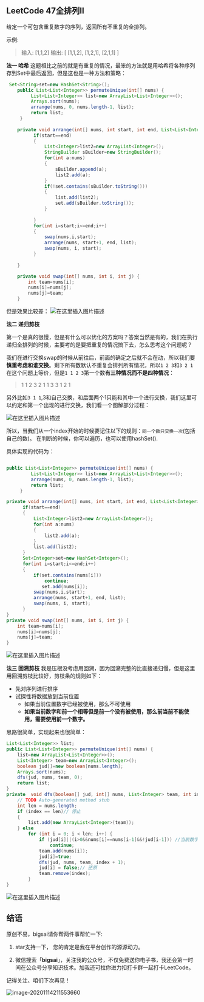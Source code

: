 ## LeetCode 47全排列Ⅱ

给定一个可包含重复数字的序列，返回所有不重复的全排列。

示例:

>输入: [1,1,2]
>输出:
>[
>[1,1,2],
>[1,2,1],
>[2,1,1]
>]


**法一 哈希**
这题相比之前的就是有重复的情况，最笨的方法就是用哈希将各种序列存到Set中最后返回，但是这也是一种方法和策略：

```java
 Set<String>set=new HashSet<String>();
	public List<List<Integer>> permuteUnique(int[] nums) {
		 List<List<Integer>> list=new ArrayList<List<Integer>>();
		 Arrays.sort(nums);
		 arrange(nums, 0, nums.length-1, list);
		 return list;
	 }
	
	private void arrange(int[] nums, int start, int end, List<List<Integer>> list) {
		  if(start==end)
		  {
			  List<Integer>list2=new ArrayList<Integer>();
			  StringBuilder sBuilder=new StringBuilder();
			  for(int a:nums)
			  {
				  sBuilder.append(a);
				  list2.add(a);
			  }
			  if(!set.contains(sBuilder.toString()))
			  {
				  list.add(list2);  
				  set.add(sBuilder.toString());
			  }
			  
		  }
		  for(int i=start;i<=end;i++)
		  {
			  swap(nums,i,start);
			  arrange(nums, start+1, end, list);
			  swap(nums, i, start);
		  }
		
	}

	private void swap(int[] nums, int i, int j) {
		int team=nums[i];
		nums[i]=nums[j];
		nums[j]=team;
	}
```

但是效果比较差：
![在这里插入图片描述](https://img-blog.csdnimg.cn/20201031171219836.png?x-oss-process=image/watermark,type_ZmFuZ3poZW5naGVpdGk,shadow_10,text_aHR0cHM6Ly9ibG9nLmNzZG4ubmV0L3FxXzQwNjkzMTcx,size_1,color_FFFFFF,t_70)


**法二 递归剪枝**

第一个是真的很慢，但是有什么可以优化的方案吗？答案当然是有的，我们在执行递归全排列的时候，主要考的是要把重复的情况搞下去，怎么思考这个问题呢？

我们在进行交换swap的时候从前往后，前面的确定之后就不会在动，所以我们要**慎重考虑和谁交换**。剩下所有数默认不重复会排列所有情况，所以`1 2 3`和`3 2 1 `在这个问题上等价，但是`1 1 2 3`第一个数**有三种情况而不是四种情况**：
>1 1 2 3
>2 1 1 3
>3 1 2 1

另外比如`3 1 1`,3和自己交换，和后面两个1只能和其中一个进行交换，我们这里可以约定和第一个出现的进行交换，我们看一个图解部分过程：

![在这里插入图片描述](https://img-blog.csdnimg.cn/2020103119595885.png?x-oss-process=image/watermark,type_ZmFuZ3poZW5naGVpdGk,shadow_10,text_aHR0cHM6Ly9ibG9nLmNzZG4ubmV0L3FxXzQwNjkzMTcx,size_1,color_FFFFFF,t_70)


所以，当我们从一个index开始的时候要记住以下的规则：`同一个数只交换一次`(包括自己的数)。
在判断的时候，你可以遍历，也可以使用hashSet().



具体实现的代码为：

```java

public List<List<Integer>> permuteUnique(int[] nums) {
		 List<List<Integer>> list=new ArrayList<List<Integer>>();
		 arrange(nums, 0, nums.length-1, list);
		 return list;
	 }

private void arrange(int[] nums, int start, int end, List<List<Integer>> list) {
	  if(start==end)
	  {
		  List<Integer>list2=new ArrayList<Integer>();
		  for(int a:nums)
		  {
			  list2.add(a);
		  }
		  list.add(list2);
	  }
	  Set<Integer>set=new HashSet<Integer>();	  
	  for(int i=start;i<=end;i++)
	  {
		  if(set.contains(nums[i]))
			  continue;
             set.add(nums[i]);			 
		  swap(nums,i,start);
		  arrange(nums, start+1, end, list);
		  swap(nums, i, start);
	  }	
}
private void swap(int[] nums, int i, int j) {
	int team=nums[i];
	nums[i]=nums[j];
	nums[j]=team;
}
```
![在这里插入图片描述](https://img-blog.csdnimg.cn/2020103118542873.png?x-oss-process=image/watermark,type_ZmFuZ3poZW5naGVpdGk,shadow_10,text_aHR0cHM6Ly9ibG9nLmNzZG4ubmV0L3FxXzQwNjkzMTcx,size_16,color_FFFFFF,t_70)

**法三 回溯剪枝**
我是压根没考虑用回溯，因为回溯完整的比直接递归慢，但是这里用回溯剪枝比较好，剪枝条的规则如下：
- 先对序列进行排序
- 试探性将数据放到当前位置
  - 如果当前位置数字已经被使用，那么不可使用
  - **如果当前数字和前一个相等但是前一个没有被使用，那么前当前不能使用，需要使用前一个数字。**

思路很简单，实现起来也很简单：

```java
List<List<Integer>> list;
public List<List<Integer>> permuteUnique(int[] nums) {
	list=new ArrayList<List<Integer>>();
	List<Integer> team=new ArrayList<Integer>();
	boolean jud[]=new boolean[nums.length];
	Arrays.sort(nums);
	dfs(jud, nums, team, 0);
	return list;
}
private  void dfs(boolean[] jud, int[] nums, List<Integer> team, int index) {
	// TODO Auto-generated method stub
	int len = nums.length;
	if (index == len)// 停止
	{
		list.add(new ArrayList<Integer>(team));
	} else
		for (int i = 0; i < len; i++) {
		    if (jud[i]||(i>0&&nums[i]==nums[i-1]&&!jud[i-1])) //当前数字被用过 或者前一个相等的还没用，当前即不可用
		    	continue;
			team.add(nums[i]);
			jud[i]=true;
			dfs(jud, nums, team, index + 1);
		    jud[i] = false;// 还原
		    team.remove(index);
		}
}
```

![在这里插入图片描述](https://img-blog.csdnimg.cn/20201031204856233.png?x-oss-process=image/watermark,type_ZmFuZ3poZW5naGVpdGk,shadow_10,text_aHR0cHM6Ly9ibG9nLmNzZG4ubmV0L3FxXzQwNjkzMTcx,size_1,color_FFFFFF,t_70)

## 结语

原创不易，bigsai请你帮两件事帮忙一下:

1. star支持一下， 您的肯定是我在平台创作的源源动力。

2. 微信搜索「**bigsai**」，关注我的公众号，不仅免费送你电子书，我还会第一时间在公众号分享知识技术。加我还可拉你进力扣打卡群一起打卡LeetCode。

记得关注、咱们下次再见！

![image-20201114211553660](https://bigsai.oss-cn-shanghai.aliyuncs.com/img/image-20201122215000846.png)